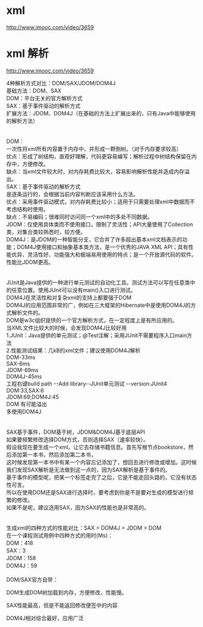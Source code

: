 # xml
http://www.imooc.com/video/3659
# xml 解析
http://www.imooc.com/video/3659

4种解析方式对比：DOM/SAX/JDOM/DOM4J<br>
基础方法：DOM、SAX<br>
DOM：平台无关的官方解析方式<br>
SAX：基于事件驱动的解析方式<br>
扩展方法：JDOM、DOM4J（在基础的方法上扩展出来的，只有Java中能够使用的解析方法）<br>
<br><br>
DOM：<br>
一次性将xml所有内容置于内存中，并形成一颗倒树。（对于内存要求较高）<br>
优点：形成了树结构，直观好理解，代码更容易编写；解析过程中树结构保留在内存中，方便修改。<br>
缺点：当xml文件较大时，对内存耗费比较大，容易影响解析性能并造成内存溢出。<br>
SAX：基于事件驱动的解析方式<br>
是逐条运行的，会根据当前内容判断应该采用什么方法。<br>
优点：采用事件驱动模式，对内存耗费比较小；适用于只需要处理xml中数据而不考虑结构时使用。<br>
缺点：不易编码；很难同时访问同一个xml中的多处不同数据。<br>
JDOM：仅使用具体类而不使用接口，限制了灵活性；API大量使用了Collection类，对集合类较熟悉时，较方便。<br>
DOM4J：是JDOM的一种智能分支，它合并了许多超出基本xml文档表示的功能；DOM4J使用接口和抽象基本类方法，是一个优秀的JAVA XML API；具有性能优异、灵活性好、功能强大和极端易用使用的特点；是一个开放源代码的软件。性能比JDOM更高。<br>
<br>
<br>
JUnit是Java提供的一种进行单元测试的自动化工具。测试方法可以写在任意类中的任意位置。使用JUnit可以没有main()入口进行测试。<br>
DOM4J在灵活性和对复杂xml的支持上都要强于DOM<br>
DOM4J的应用范围非常的广，例如在三大框架的Hibernate中是使用DOM4J的方式解析文件的。<br>
DOM是w3c组织提供的一个官方解析方式，在一定程度上是有所应用的。<br>
当XML文件比较大的时候，会发现DOM4J比较好用<br>
1.JUnit：Java提供的单元测试；@Test注解；采用JUnit不需要程序入口main方法<br>
2.性能测试结果：几kB的xml文件；建议使用DOM4J解析<br>
DOM-33ms<br>
SAX-6ms<br>
JDOM-69ms<br>
DOM4J-45ms<br>
工程右键build path --Add library--JUnit单元测试 --version:JUnit4<br>
DOM:33,SAX:6<br>
JDOM:69;DOM4J:45<br>
DOM 有可能溢出<br>
多使用DOM4J<br>
<br><br>
SAX基于事件，DOM基于树，JDOM&DOM4J基于底层API<br>
如果要频繁修改选择DOM方式，否则选择SAX（速率较快）。<br>
    假设我现在要生成一个xml。让它去存储书籍信息。首先写根节点bookstore，然后添加第一本书，然后添加第二本书，<br>
    这时候发现第一本书中有某一个内容忘记添加了，想回去进行修改或增加。这时候我们发现SAX解析是无法做到这一点的，因为SAX解析是基于事件的。<br>
    基于事件的模型呢，把某一个标签走完了之后，它是不能走回头路的，它没有状态性可言。<br>
    所以在使用DOM还是SAX进行选择时，要考虑到你是不是要对生成的模型进行频繁的修改。<br>
    如果不是呢，建议选用SAX，因为SAX的性能也是非常高的。<br>
    <br><br>
生成xml的四种方式的性能对比：SAX > DOM4J > JDOM > DOM<br>
在一个课程测试用例中四种方式的用时(Ms)：<br>
DOM：418<br>
SAX：3<br>
JDOM：158<br>
DOM4J：59<br><br>
DOM/SAX官方自带：<br>

DOM生成DOM树加载到内存，方便修改，性能慢。<br>

SAX性能最高，但是不能返回修改便签中的内容<br>

DOM4J相对综合最好，应用广泛<br>
